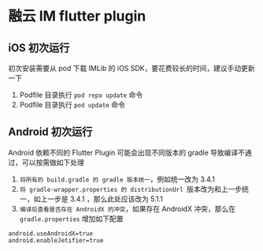# 融云 IM flutter plugin

## iOS 初次运行

初次安装需要从 pod 下载 IMLib 的 iOS SDK，要花费较长的时间，建议手动更新一下

1. Podfile 目录执行 `pod repo update` 命令
2. Podfile 目录执行 `pod update` 命令


## Android 初次运行

Android 依赖不同的 Flutter Plugin 可能会出现不同版本的 gradle 导致编译不通过，可以按需做如下处理

1. `将所有的 build.gradle 的 gradle 版本统一`，例如统一改为 3.4.1
2. `将 gradle-wrapper.properties 的 distributionUrl `版本改为和上一步统一，如上一步是 3.4.1 ，那么此处应该改为 5.1.1
3. `编译后查看是否存在 AndroidX 的冲突`，如果存在 AndroidX 冲突，那么在 `gradle.properties` 增加如下配置

```
android.useAndroidX=true
android.enableJetifier=true
```

